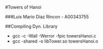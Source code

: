 #Towers of Hanoi

###Luis Mario Díaz Rincon - A00343755

##Compiling Dyn. Library
* gcc -c -Wall -Werror -fpic towersHanoi.c
* gcc -shared -o libTower.so towersHanoi.o

